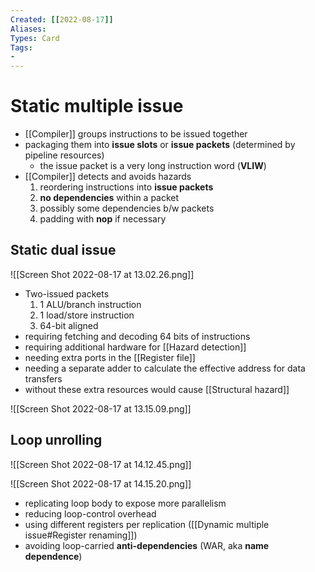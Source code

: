 ```yaml
---
Created: [[2022-08-17]]
Aliases: 
Types: Card
Tags: 
- 
---
```

# Static multiple issue
 - [[Compiler]] groups instructions to be issued together
 - packaging them into **issue slots** or **issue packets** (determined by pipeline resources)
   - the issue packet is a very long instruction word (**VLIW**)
 - [[Compiler]] detects and avoids hazards
   1. reordering instructions into **issue packets**
   2. **no dependencies** within a packet
   3. possibly some dependencies b/w packets
   4. padding with **nop** if necessary

## Static dual issue
![[Screen Shot 2022-08-17 at 13.02.26.png]]
- Two-issued packets
  1. 1 ALU/branch instruction
  2. 1 load/store instruction
  3. 64-bit aligned
- requiring fetching and decoding 64 bits of instructions
- requiring additional hardware for [[Hazard detection]]
- needing extra ports in the [[Register file]]
- needing a separate adder to calculate the effective address for data transfers
- without these extra resources would cause [[Structural hazard]]

![[Screen Shot 2022-08-17 at 13.15.09.png]]

## Loop unrolling
![[Screen Shot 2022-08-17 at 14.12.45.png]]

![[Screen Shot 2022-08-17 at 14.15.20.png]]
- replicating loop body to expose more parallelism
- reducing loop-control overhead
- using different registers per replication ([[Dynamic multiple issue#Register renaming]])
- avoiding loop-carried **anti-dependencies** (WAR, aka **name dependence**)